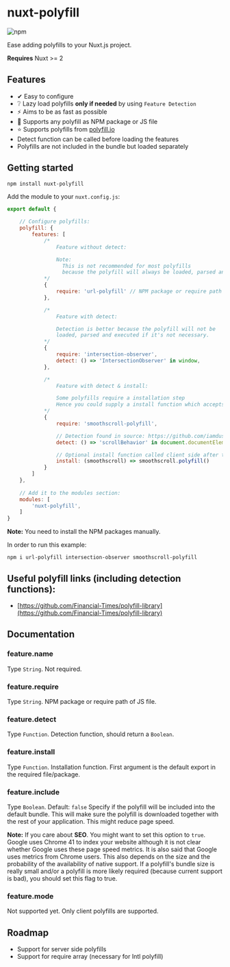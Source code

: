 

# nuxt-polyfill
![npm](https://img.shields.io/npm/dt/nuxt-polyfill.svg)

Ease adding polyfills to your Nuxt.js project.

**Requires** Nuxt >= 2

## Features
 - ✔ Easy to configure
 - ❔ Lazy load polyfills **only if needed** by using `Feature Detection`
 - ⚡️ Aims to be as fast as possible
 - 🔧 Supports any polyfill as NPM package or JS file
 - ⭐️ Supports polyfills from [polyfill.io](https://polyfill.io)
 - Detect function can be called before loading the features
 - Polyfills are not included in the bundle but loaded separately

## Getting started
```
npm install nuxt-polyfill
```

Add the module to your `nuxt.config.js`: 

```javascript
export default {
    
    // Configure polyfills:
    polyfill: {
        features: [
            /* 
                Feature without detect:

                Note: 
                  This is not recommended for most polyfills
                  because the polyfill will always be loaded, parsed and executed.
            */
            {
                require: 'url-polyfill' // NPM package or require path of file
            },

            /* 
                Feature with detect:

                Detection is better because the polyfill will not be 
                loaded, parsed and executed if it's not necessary.
            */
            {
                require: 'intersection-observer',
                detect: () => 'IntersectionObserver' in window,
            },

            /*
                Feature with detect & install:

                Some polyfills require a installation step
                Hence you could supply a install function which accepts the require result
            */
            {
                require: 'smoothscroll-polyfill',

                // Detection found in source: https://github.com/iamdustan/smoothscroll/blob/master/src/smoothscroll.js
                detect: () => 'scrollBehavior' in document.documentElement.style && window.__forceSmoothScrollPolyfill__ !== true,

                // Optional install function called client side after the package is required:
                install: (smoothscroll) => smoothscroll.polyfill()
            }
        ]
    },
    
    // Add it to the modules section:
    modules: [
        'nuxt-polyfill',
    ]
}
```

**Note:** You need to install the NPM packages manually.

In order to run this example:
```
npm i url-polyfill intersection-observer smoothscroll-polyfill
```


## Useful polyfill links (including detection functions):
 - [https://github.com/Financial-Times/polyfill-library](https://github.com/Financial-Times/polyfill-library)

## Documentation
### feature.name
Type `String`. Not required.

### feature.require
Type `String`. NPM package or require path of JS file.

### feature.detect
Type `Function`. Detection function, should return a `Boolean`.

### feature.install
Type `Function`. Installation function. First argument is the default export in the required file/package.

### feature.include 
Type `Boolean`. Default: `false`
Specify if the polyfill will be included into the default bundle. This will make sure the polyfill is downloaded together with the rest of your application. This might reduce page speed.

**Note:** If you care about **SEO**. You might want to set this option to `true`. Google uses Chrome 41 to index your website although it is not clear whether Google uses these page speed metrics. It is also said that Google uses metrics from Chrome users.
This also depends on the size and the probability of the availability of native support. If a polyfill's bundle size is really small and/or a polyfill is more likely required (because current support is bad), you should set this flag to true.  

### feature.mode
Not supported yet. Only client polyfills are supported.

## Roadmap
 - Support for server side polyfills
 - Support for require array (necessary for Intl polyfill)
